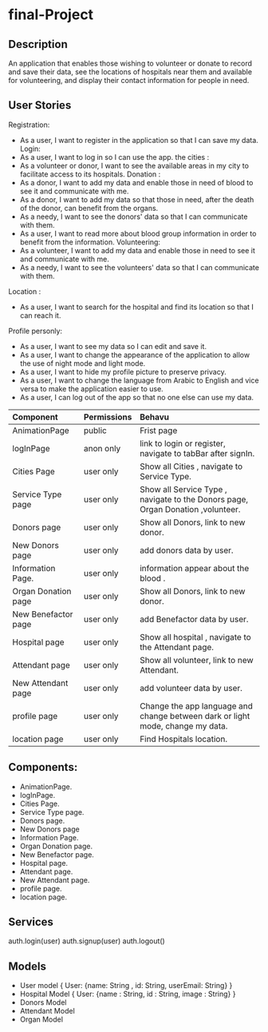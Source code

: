 # final-Project


## Description
An application that enables those wishing to volunteer or donate to record and save their data, see the locations of hospitals near them and available for volunteering, and display their contact information for people in need.

## User Stories
 Registration: 
 - As a user, I want to register in the application so that I can save my data.
 Login:
 - As a user, I want to log in so I can use the app.
 the cities :
- As a volunteer or donor, I want to see the available areas in my city to facilitate access to its hospitals.
 Donation :
- As a donor, I want to add my data and enable those in need of blood to see it and communicate with me.
- As a donor, I want to add my data so that those in need, after the death of the donor, can benefit from the organs.
- As a needy, I want to see the donors' data so that I can communicate with them.
- As a user, I want to read more about blood group information in order to benefit from the information.
 Volunteering:
- As a volunteer, I want to add my data and enable those in need to see it and communicate with me.
- As a needy, I want to see the volunteers' data so that I can communicate with them.

 Location :
- As a user, I want to search for the hospital and find its location so that I can reach it.

 Profile personly:
- As a user, I want to see my data so I can edit and save it.
- As a user, I want to change the appearance of the application to allow the use of night mode and light mode.
- As a user, I want to hide my profile picture to preserve privacy.
- As a user, I want to change the language from Arabic to English and vice versa to make the application easier to use.
- As a user, I can log out of the app so that no one else can use my data.

| Component        | Permissions | Behavu 
| :---             |     ---   |   :---    |
| AnimationPage          | public      | Frist page |
| logInPage                  | anon only   | link to login or register, navigate to tabBar after signIn.|
| Cities Page                | user only    | Show all Cities  , navigate to Service Type.|
| Service Type page    | user only    | Show all Service Type , navigate to the Donors page, Organ Donation ,volunteer.|
| Donors page              | user only  | Show all Donors, link to new donor.|
| New Donors  page     | user only   | add donors data by user.|
| Information Page.        | user only   | information appear about the blood .| 
| Organ Donation page  | user only  | Show all Donors, link to new donor.|
| New Benefactor page   | user only   | add Benefactor data by user.|
| Hospital page | user only | Show all hospital , navigate to the Attendant page. |
| Attendant page  | user only  | Show all volunteer, link to new Attendant.|
| New Attendant page   | user only   | add volunteer data by user.|
| profile page      | user only | Change the app language and change between dark or light mode, change my data.|
| location page | user only | Find Hospitals location.|

## Components: 
- AnimationPage.
- logInPage.
- Cities Page.
- Service Type page.
- Donors page.
- New Donors page
- Information Page.
- Organ Donation page.
- New Benefactor page.
- Hospital page.
- Attendant page.
- New Attendant page.
- profile page.
- location page.

## Services
auth.login(user)
auth.signup(user)
auth.logout()

## Models
- User model
{  User: {name: String , id: String, userEmail: String} }
- Hospital Model
{  User: {name : String, id : String, image : String} }
- Donors Model 
- Attendant Model
- Organ Model

